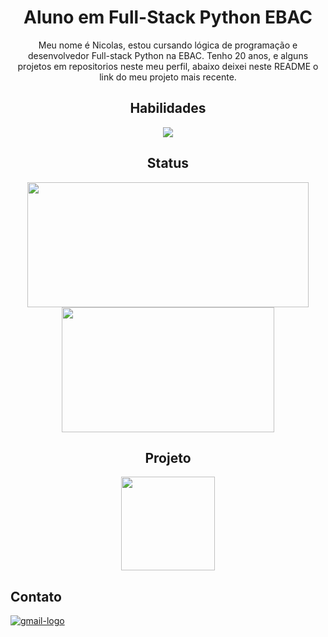 <div align="center">
  <h1>Aluno em Full-Stack Python EBAC</h1>
    <p>
      Meu nome é Nicolas, estou cursando lógica de programação e desenvolvedor Full-stack Python na EBAC. Tenho 20 anos, e alguns projetos em repositorios neste meu perfil, abaixo 
      deixei neste README o link do meu projeto mais recente.
    </p>
</div>
  
<div align="center">
  <h2>Habilidades</h2>
  <img src="https://skillicons.dev/icons?i=html,css,sass,bootstrap,js,jquery" />
</div>

<div align="center" >
  <h2>Status</h2>
    <img src="https://github-readme-stats.vercel.app/api?username=nicolasoliveiramor&show_icons=true&theme=merko" height="200" width="450"/>
    <img src="https://github-readme-stats.vercel.app/api/top-langs/?username=nicolasoliveiramor&layout=compact&theme=merko" height="200" width="340"/>
</div>
  
<div align="center">
  <h2>Projeto</h2>
  <img src="https://github-readme-stats.vercel.app/api/pin/?username=nicolasoliveiramor&repo=exercicio_EBAC_sass&theme=merko" height="150"/>
</div> 
  
<div align="left">
  <h2>Contato</h2>
  <a href="https://mail.google.com/mail/nicolasoliveiramor05@gmail.com" target="_blank">
    <img src="https://skillicons.dev/icons?i=gmail" alt="gmail-logo" />
  </a>
</div>
